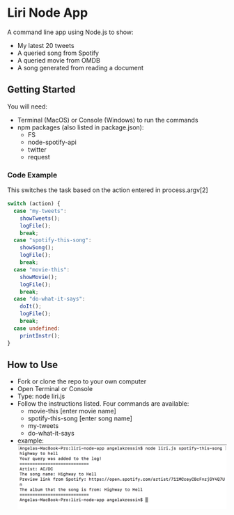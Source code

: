 # Liri Node App
A command line app using Node.js to show:
* My latest 20 tweets
* A queried song from Spotify
* A queried movie from OMDB
* A song generated from reading a document

## Getting Started
You will need:
* Terminal (MacOS) or Console (Windows) to run the commands
* npm packages (also listed in package.json): 
  * FS
  * node-spotify-api
  * twitter
  * request

### Code Example
This switches the task based on the action entered in process.argv[2]

```javascript
switch (action) {
  case "my-tweets":
    showTweets();
    logFile();
    break;
  case "spotify-this-song":
    showSong();
    logFile();
    break;
  case "movie-this":
    showMovie();
    logFile();
    break;
  case "do-what-it-says":
    doIt();
    logFile();
    break;
  case undefined:
    printInstr();
}
```
## How to Use
* Fork or clone the repo to your own computer
* Open Terminal or Console
* Type: node liri.js
* Follow the instructions listed. Four commands are available: 
  * movie-this [enter movie name]
  * spotify-this-song [enter song name]
  * my-tweets
  * do-what-it-says
* example: 
![Terminal Screenshot](terminal_screenshot.png?raw=true "Terminal Screenshot")





